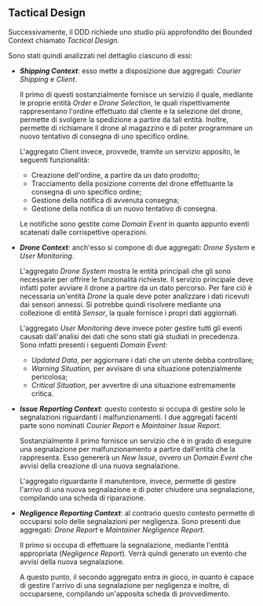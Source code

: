 ## Tactical Design

Successivamente, il DDD richiede uno studio più approfondito dei Bounded Context chiamato _Tactical Design_.

Sono stati quindi analizzati nel dettaglio ciascuno di essi:
* _**Shipping Context**_: esso mette a disposizione due aggregati: _Courier Shipping_ e _Client_.

  Il primo di questi sostanzialmente fornisce un servizio il quale, mediante le proprie entità _Order_
  e _Drone Selection_, le quali rispettivamente rappresentano l'ordine effettuato dal cliente e
  la selezione del drone, permette di svolgere la spedizione a partire da tali entità.
  Inoltre, permette di richiamare il drone al magazzino e di poter programmare un nuovo tentativo di consegna di uno specifico ordine.

  L'aggregato Client invece, provvede, tramite un servizio apposito, le seguenti funzionalità:
    * Creazione dell'ordine, a partire da un dato prodotto;
    * Tracciamento della posizione corrente del drone effettuante la consegna di uno specifico ordine;
    * Gestione della notifica di avvenuta consegna;
    * Gestione della notifica di un nuovo tentativo di consegna.

  Le notifiche sono gestite come _Domain Event_ in quanto appunto eventi scatenati dalle corrispettive operazioni.


* _**Drone Context**_: anch'esso si compone di due aggregati: _Drone System_ e _User Monitoring_.

  L'aggregato _Drone System_ mostra le entità principali che gli sono necessarie per offrire le funzionalità
  richieste. Il servizio principale deve infatti poter avviare il drone a partire da un dato percorso.
  Per fare ciò è necessaria un'entità _Drone_ la quale deve poter analizzare i dati ricevuti dai sensori annessi.
  Si potrebbe quindi risolvere mediante una collezione di entità _Sensor_, la quale fornisce i propri dati aggiornati.

  L'aggregato _User Monitoring_ deve invece poter gestire tutti gli eventi causati dall'analisi dei dati che sono stati
  già studiati in precedenza.
  Sono infatti presenti i seguenti _Domain Event_:
    * _Updated Data_, per aggiornare i dati che un utente debba controllare;
    * _Warning Situation_, per avvisare di una situazione potenzialmente pericolosa;
    * _Critical Situation_, per avvertire di una situazione estremamente critica.


* _**Issue Reporting Context**_: questo contesto si occupa di gestire solo le segnalazioni
  riguardanti i malfunzionamenti. I due aggregati facenti parte sono nominati _Courier Report_ e
  _Maintainer Issue Report_.

  Sostanzialmente il primo fornisce un servizio che è in grado di eseguire una segnalazione per
  malfunzionamento a partire dall'entità che la rappresenta. Esso genererà un _New Issue_, ovvero un
  _Domain Event_ che avvisi della creazione di una nuova segnalazione.

  L'aggregato riguardante il manutentore, invece, permette di gestire l'arrivo di una nuova segnalazione
  e di poter chiudere una segnalazione, compilando una scheda di riparazione.


* _**Negligence Reporting Context**_: al contrario questo contesto permette di occuparsi solo delle
  segnalazioni per negligenza. Sono presenti due aggregati: _Drone Report_ e _Maintainer Negligence Report_.

  Il primo si occupa di effettuare la segnalazione, mediante l'entità appropriata (_Negligence Report_).
  Verrà quindi generato un evento che avvisi della nuova segnalazione.

  A questo punto, il secondo aggregato entra in gioco, in quanto è capace di gestire l'arrivo di una
  segnalazione per negligenza e inoltre, di occuparsene, compilando un'apposita scheda
  di provvedimento.

